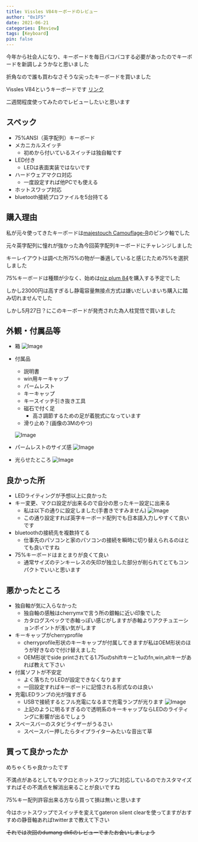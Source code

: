 ```yaml
---
title: Vissles V84キーボードのレビュー
author: "0x1F5"
date: 2021-06-21
categories: [Review]
tags: [Keyboard]
pin: false
---
```


今年から社会人になり、キーボードを毎日バコバコする必要があったのでキーボードを新調しようかなと思いました

折角なので誰も買わなさそうな尖ったキーボードを買いました

Vissles V84というキーボードです [リンク](https://vissles.com/?ref=t1p6ouzbxw)

二週間程度使ってみたのでレビューしたいと思います

## スペック

- 75%ANSI（英字配列）キーボード
- メカニカルスイッチ
  - 初めから付いているスイッチは独自軸です
- LED付き
  - LEDは表面実装ではないです
- ハードウェアマクロ対応
  - 一度設定すれば他PCでも使える
- ホットスワップ対応
- bluetooth接続プロファイルを5台持てる

## 購入理由

私が元々使ってきたキーボードは[majestouch Camouflage-R](https://www.amazon.co.jp/dp/B01KJKI8E0)のピンク軸でした

元々英字配列に憧れが強かった為今回英字配列キーボードにチャレンジしました

キーレイアウトは調べた所75%の物が一番適していると感じたため75%を選択しました

75%キーボードは種類が少なく、始めは[niz plum 84](https://www.amazon.co.jp/dp/B07DXR4C5J)を購入する予定でした

しかし23000円は高すぎるし静電容量無接点方式は嫌いだしいまいち購入に踏み切れませんでした

しかし5月27日？にこのキーボードが発売された為人柱覚悟で買いました

## 外観・付属品等

- 箱
![Image](https://i.imgur.com/2IBm8Mh.jpg)

- 付属品
  - 説明書
  - win用キーキャップ
  - パームレスト
  - キーキャップ
  - キースイッチ引き抜き工具
  - 磁石で付く足
    - 高さ調節するための足が着脱式になっています
  - 滑り止め？(画像の3Mのやつ)

  ![Image](https://i.imgur.com/94JTkDw.jpg)

- パームレストのサイズ感
![Image](https://i.imgur.com/BJHkvKS.jpg)

- 光らせたところ
![Image](https://i.imgur.com/V2awNkp.jpg)

## 良かった所

- LEDライティングが予想以上に良かった
- キー変更、マクロ設定が出来るので自分の思ったキー設定に出来る
  - 私は以下の通りに設定しました(手書きですみません)
  ![Image](https://i.imgur.com/cYC6G0m.png)
  - この通り設定すれば英字キーボード配列でも日本語入力しやすくて良いです
- bluetoothの接続先を複数持てる
  - 仕事先のパソコンと家のパソコンの接続を瞬時に切り替えられるのはとても良いですね
- 75%キーボードはまとまりが良くて良い
  - 通常サイズのテンキーレスの矢印が独立した部分が削られてとてもコンパクトでいいと思います

## 悪かったところ

- 独自軸が気に入らなかった
  - 独自軸の感触はcherrymxで言う所の銀軸に近い印象でした
  - カタログスペックで赤軸っぽい感じがしますが赤軸よりアクチュエーションポイントが浅い気がします
- キーキャップがcherryprofile
  - cherryprofile形状のキーキャップが付属してきますが私はOEM形状のほうが好きなので付け替えました
  - OEM形状でside printされてる1.75uのshiftキーと1uのfn,win,altキーがあれば教えて下さい
- 付属ソフトが不安定
  - よく落ちたりLEDが設定できなくなります
  - 一回設定すればキーボードに記憶される形式なのは良い
- 充電LEDランプの光が強すぎる
  - USBで接続するとフル充電になるまで充電ランプが光ります
  ![Image](https://i.imgur.com/FwXSRcj.jpg)
  - 上記のように明るすぎるので透明系のキーキャップならLEDのライティングに影響が出るでしょう
- スペースバーのスタビライザーがうるさい
  - スペースバー押したらタイプライターみたいな音出て草

## 買って良かったか

めちゃくちゃ良かったです

不満点があるとしてもマクロとホットスワップに対応しているのでカスタマイズすればその不満点を解消出来ることが良いですね

75%キー配列許容出来る方なら買って損は無いと思います

今はホットスワップでスイッチを変えてgateron silent clearを使ってますがおすすめの静音軸あればtwitterまで教えて下さい

~~それでは次回のdumang dk6のレビューでまたお会いしましょう~~
